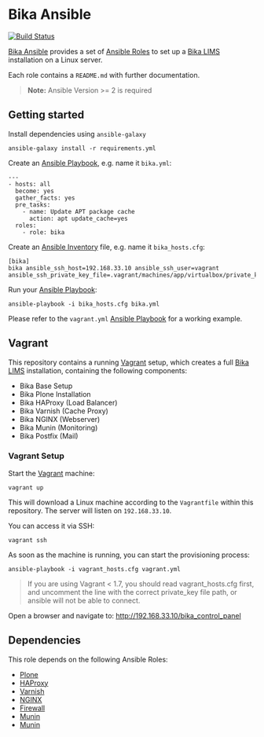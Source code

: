 # Bika Ansible

[![Build Status](https://travis-ci.org/bikalabs/bika.ansible.svg?branch=master)](https://travis-ci.org/bikalabs/bika.ansible)

[Bika Ansible][6] provides a set of [Ansible Roles][7] to set up a
[Bika LIMS][1] installation on a Linux server.

Each role contains a `README.md` with further documentation.

> **Note:**
> Ansible Version >= 2 is required

## Getting started

Install dependencies using `ansible-galaxy`

    ansible-galaxy install -r requirements.yml

Create an [Ansible Playbook][9], e.g. name it `bika.yml`:

    ---
    - hosts: all
      become: yes
      gather_facts: yes
      pre_tasks:
        - name: Update APT package cache
          action: apt update_cache=yes
      roles:
        - role: bika

Create an [Ansible Inventory][8] file, e.g. name it `bika_hosts.cfg`:

    [bika]
    bika ansible_ssh_host=192.168.33.10 ansible_ssh_user=vagrant ansible_ssh_private_key_file=.vagrant/machines/app/virtualbox/private_key

Run your [Ansible Playbook][9]:

    ansible-playbook -i bika_hosts.cfg bika.yml

Please refer to the `vagrant.yml` [Ansible Playbook][9] for a working example.


## Vagrant

This repository contains a running [Vagrant][10] setup, which creates a full
[Bika LIMS][1] installation, containing the following components:

- Bika Base Setup
- Bika Plone Installation
- Bika HAProxy (Load Balancer)
- Bika Varnish (Cache Proxy)
- Bika NGINX (Webserver)
- Bika Munin (Monitoring)
- Bika Postfix (Mail)

### Vagrant Setup

Start the [Vagrant][10] machine:

    vagrant up

This will download a Linux machine according to the `Vagrantfile` within this
repository. The server will listen on `192.168.33.10`.

You can access it via SSH:

    vagrant ssh

As soon as the machine is running, you can start the provisioning process:

    ansible-playbook -i vagrant_hosts.cfg vagrant.yml

> If you are using Vagrant < 1.7, you should read vagrant_hosts.cfg first,
> and uncomment the line with the correct private_key file path, or ansible
> will not be able to connect.

Open a browser and navigate to: http://192.168.33.10/bika_control_panel


## Dependencies

This role depends on the following Ansible Roles:

- [Plone](https://galaxy.ansible.com/plone/plone_server)
- [HAProxy](https://galaxy.ansible.com/geerlingguy/haproxy)
- [Varnish](https://galaxy.ansible.com/geerlingguy/varnish)
- [NGINX](https://galaxy.ansible.com/geerlingguy/nginx)
- [Firewall](https://galaxy.ansible.com/HanXHX/firewall)
- [Munin](https://galaxy.ansible.com/geerlingguy/munin)
- [Munin](https://galaxy.ansible.com/tersmitten/postfix)



[1]: https://github.com/bikalabs/bika.lims/wiki "Bika LIMS"
[2]: https://plone.org "Plone"
[3]: https://galaxy.ansible.com "Ansible Galaxy"
[4]: https://github.com/plone/ansible.plone_server "Plone Server Role"
[5]: https://galaxy.ansible.com/plone/plone_server "Plone Server on Galaxy"
[6]: https://github.com/bikalabs/bika.ansible "Bika Ansible"
[7]: https://docs.ansible.com/ansible/playbooks_roles.html "Ansible Roles"
[8]: https://docs.ansible.com/ansible/intro_inventory.html "Ansible Inventory"
[9]: https://docs.ansible.com/ansible/playbooks.html "Ansible Playbooks"
[10]: https://www.vagrantup.com/docs/getting-started/ "Vagrant"
